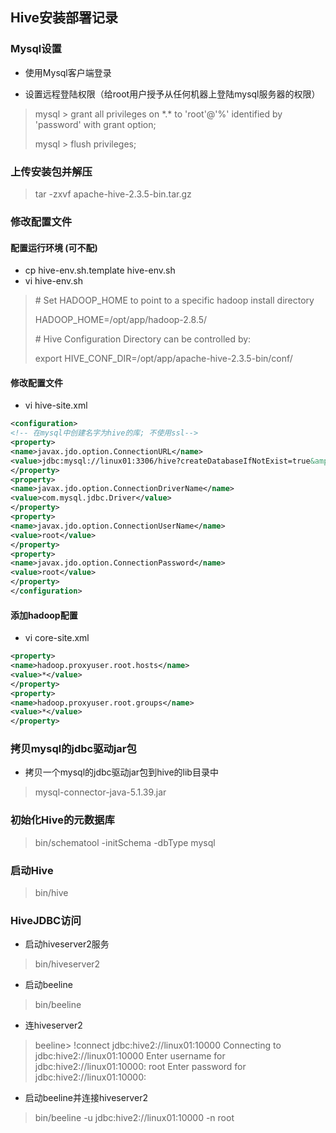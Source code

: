 ## Hive安装部署记录

### Mysql设置

- 使用Mysql客户端登录

- 设置远程登陆权限（给root用户授予从任何机器上登陆mysql服务器的权限）


> mysql > grant all privileges on \*.* to 'root'@'%' identified by 'password' with grant option;
>
> mysql > flush privileges;

### 上传安装包并解压

> tar -zxvf apache-hive-2.3.5-bin.tar.gz

### 修改配置文件

#### 配置运行环境 (可不配)
- cp hive-env.sh.template hive-env.sh
- vi hive-env.sh

> \# Set HADOOP_HOME to point to a specific hadoop install directory
>
> HADOOP_HOME=/opt/app/hadoop-2.8.5/
>
> \# Hive Configuration Directory can be controlled by:
>
> export HIVE_CONF_DIR=/opt/app/apache-hive-2.3.5-bin/conf/

#### 修改配置文件

- vi hive-site.xml

```xml
<configuration>
<!-- 在mysql中创建名字为hive的库; 不使用ssl-->
<property>
<name>javax.jdo.option.ConnectionURL</name>
<value>jdbc:mysql://linux01:3306/hive?createDatabaseIfNotExist=true&amp;useSSL=false</value>
</property>
<property>
<name>javax.jdo.option.ConnectionDriverName</name>
<value>com.mysql.jdbc.Driver</value>
</property>
<property>
<name>javax.jdo.option.ConnectionUserName</name>
<value>root</value>
</property>
<property>
<name>javax.jdo.option.ConnectionPassword</name>
<value>root</value>
</property>
</configuration>
```

#### 添加hadoop配置

- vi core-site.xml

```xml
<property>
<name>hadoop.proxyuser.root.hosts</name>
<value>*</value>
</property>
<property>
<name>hadoop.proxyuser.root.groups</name>
<value>*</value>
</property>
```

### 拷贝mysql的jdbc驱动jar包

-  拷贝一个mysql的jdbc驱动jar包到hive的lib目录中

> mysql-connector-java-5.1.39.jar

### 初始化Hive的元数据库

> bin/schematool -initSchema -dbType mysql

### 启动Hive

> bin/hive

### HiveJDBC访问

- 启动hiveserver2服务

> bin/hiveserver2

- 启动beeline

> bin/beeline

- 连hiveserver2

> beeline> !connect jdbc:hive2://linux01:10000
> Connecting to jdbc:hive2://linux01:10000
> Enter username for jdbc:hive2://linux01:10000: root
> Enter password for jdbc:hive2://linux01:10000:

- 启动beeline并连接hiveserver2

> bin/beeline -u jdbc:hive2://linux01:10000 -n root